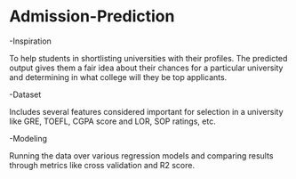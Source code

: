 # Admission-Prediction
-Inspiration

To help students in shortlisting universities with their profiles. The predicted output gives them a fair idea about their chances for a particular university and determining in what college will they be top applicants.


-Dataset

Includes several features considered important for selection in a university like GRE, TOEFL, CGPA score and LOR, SOP ratings, etc.


-Modeling

Running the data over various regression models and comparing results through metrics like cross validation and R2 score.

